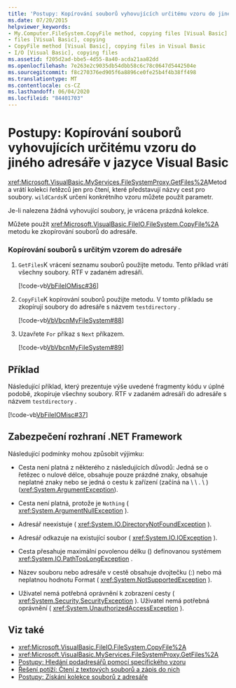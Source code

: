 ```yaml
---
title: 'Postupy: Kopírování souborů vyhovujících určitému vzoru do jiného adresáře'
ms.date: 07/20/2015
helpviewer_keywords:
- My.Computer.FileSystem.CopyFile method, copying files [Visual Basic]
- files [Visual Basic], copying
- CopyFile method [Visual Basic], copying files in Visual Basic
- I/O [Visual Basic], copying files
ms.assetid: f205d2ad-bbe5-4d55-8a40-acda21aa82dd
ms.openlocfilehash: 7e263e2c9035db54dbb58c6c78c0647d5442504e
ms.sourcegitcommit: f8c270376ed905f6a8896ce0fe25b4f4b38ff498
ms.translationtype: MT
ms.contentlocale: cs-CZ
ms.lasthandoff: 06/04/2020
ms.locfileid: "84401703"
---
```

# <a name="how-to-copy-files-with-a-specific-pattern-to-a-directory-in-visual-basic"></a>Postupy: Kopírování souborů vyhovujících určitému vzoru do jiného adresáře v jazyce Visual Basic

<xref:Microsoft.VisualBasic.MyServices.FileSystemProxy.GetFiles%2A>Metoda vrátí kolekci řetězců jen pro čtení, které představují názvy cest pro soubory. `wildCards`K určení konkrétního vzoru můžete použít parametr.  
  
 Je-li nalezena žádná vyhovující soubory, je vrácena prázdná kolekce.  
  
 Můžete použít <xref:Microsoft.VisualBasic.FileIO.FileSystem.CopyFile%2A> metodu ke zkopírování souborů do adresáře.  
  
### <a name="to-copy-files-with-a-specific-pattern-to-a-directory"></a>Kopírování souborů s určitým vzorem do adresáře  
  
1. `GetFiles`K vrácení seznamu souborů použijte metodu. Tento příklad vrátí všechny soubory. RTF v zadaném adresáři.  
  
     [!code-vb[VbFileIOMisc#36](~/samples/snippets/visualbasic/VS_Snippets_VBCSharp/VbFileIOMisc/VB/Class1.vb#36)]  
  
2. `CopyFile`K kopírování souborů použijte metodu. V tomto příkladu se zkopírují soubory do adresáře s názvem `testdirectory` .  
  
     [!code-vb[VbVbcnMyFileSystem#88](~/samples/snippets/visualbasic/VS_Snippets_VBCSharp/VbVbcnMyFileSystem/VB/Class1.vb#88)]  
  
3. Uzavřete `For` příkaz s `Next` příkazem.  
  
     [!code-vb[VbVbcnMyFileSystem#89](~/samples/snippets/visualbasic/VS_Snippets_VBCSharp/VbVbcnMyFileSystem/VB/Class1.vb#89)]  
  
## <a name="example"></a>Příklad  

 Následující příklad, který prezentuje výše uvedené fragmenty kódu v úplné podobě, zkopíruje všechny soubory. RTF v zadaném adresáři do adresáře s názvem `testdirectory` .  
  
 [!code-vb[VbFileIOMisc#37](~/samples/snippets/visualbasic/VS_Snippets_VBCSharp/VbFileIOMisc/VB/Class1.vb#37)]  
  
## <a name="net-framework-security"></a>Zabezpečení rozhraní .NET Framework  

 Následující podmínky mohou způsobit výjimku:  
  
- Cesta není platná z některého z následujících důvodů: Jedná se o řetězec o nulové délce, obsahuje pouze prázdné znaky, obsahuje neplatné znaky nebo se jedná o cestu k zařízení (začíná na \\ \\ . \\ ) (<xref:System.ArgumentException>).  
  
- Cesta není platná, protože je `Nothing` ( <xref:System.ArgumentNullException> ).  
  
- Adresář neexistuje ( <xref:System.IO.DirectoryNotFoundException> ).  
  
- Adresář odkazuje na existující soubor ( <xref:System.IO.IOException> ).  
  
- Cesta přesahuje maximální povolenou délku () definovanou systémem <xref:System.IO.PathTooLongException> .  
  
- Název souboru nebo adresáře v cestě obsahuje dvojtečku (:) nebo má neplatnou hodnotu Format ( <xref:System.NotSupportedException> ).  
  
- Uživatel nemá potřebná oprávnění k zobrazení cesty ( <xref:System.Security.SecurityException> ). Uživatel nemá potřebná oprávnění ( <xref:System.UnauthorizedAccessException> ).  
  
## <a name="see-also"></a>Viz také

- <xref:Microsoft.VisualBasic.FileIO.FileSystem.CopyFile%2A>
- <xref:Microsoft.VisualBasic.MyServices.FileSystemProxy.GetFiles%2A>
- [Postupy: Hledání podadresářů pomocí specifického vzoru](how-to-find-subdirectories-with-a-specific-pattern.md)
- [Řešení potíží: Čtení z textových souborů a zápis do nich](troubleshooting-reading-from-and-writing-to-text-files.md)
- [Postupy: Získání kolekce souborů z adresáře](how-to-get-the-collection-of-files-in-a-directory.md)
